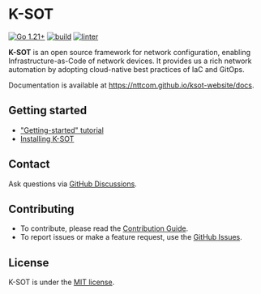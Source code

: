 <!--
Copyright (c) 2022 NTT Communications Corporation

Permission is hereby granted, free of charge, to any person obtaining a copy
of this software and associated documentation files (the "Software"), to deal
in the Software without restriction, including without limitation the rights
to use, copy, modify, merge, publish, distribute, sublicense, and/or sell
copies of the Software, and to permit persons to whom the Software is
furnished to do so, subject to the following conditions:

The above copyright notice and this permission notice shall be included in
all copies or substantial portions of the Software.

THE SOFTWARE IS PROVIDED "AS IS", WITHOUT WARRANTY OF ANY KIND, EXPRESS OR
IMPLIED, INCLUDING BUT NOT LIMITED TO THE WARRANTIES OF MERCHANTABILITY,
FITNESS FOR A PARTICULAR PURPOSE AND NONINFRINGEMENT. IN NO EVENT SHALL THE
AUTHORS OR COPYRIGHT HOLDERS BE LIABLE FOR ANY CLAIM, DAMAGES OR OTHER
LIABILITY, WHETHER IN AN ACTION OF CONTRACT, TORT OR OTHERWISE, ARISING FROM,
OUT OF OR IN CONNECTION WITH THE SOFTWARE OR THE USE OR OTHER DEALINGS IN
THE SOFTWARE.
-->

# K-SOT

[![Go 1.21+](https://img.shields.io/badge/go-1.21-9cf.svg)](https://golang.org/dl/)
[![build](https://github.com/nttcom/ksot/actions/workflows/build.yml/badge.svg)](https://github.com/nttcom/ksot/actions/workflows/build.yml)
[![linter](https://github.com/nttcom/ksot/actions/workflows/golangci-lint.yml/badge.svg)](https://github.com/nttcom/ksot/actions/workflows/golangci-lint.yml)

**K-SOT** is an open source framework for network configuration, enabling Infrastructure-as-Code of network devices. It provides us a rich network automation by adopting cloud-native best practices of IaC and GitOps.

Documentation is available at https://nttcom.github.io/ksot-website/docs.


## Getting started

- ["Getting-started" tutorial](https://nttcom.github.io/ksot-website/docs/getting-started)
- [Installing K-SOT](https://nttcom.github.io/ksot-website/docs/installation)


## Contact

Ask questions via [GitHub Discussions](https://github.com/nttcom/ksot/discussions).


## Contributing

- To contribute, please read the [Contribution Guide](https://nttcom.github.io/ksot-website/docs/contribution-guidelines/).
- To report issues or make a feature request, use the [GitHub Issues](https://github.com/nttcom/ksot/issues).


## License

K-SOT is under the [MIT license](https://en.wikipedia.org/wiki/MIT_License).